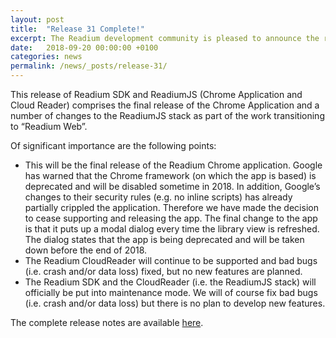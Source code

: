 ```yaml
---
layout: post
title:  "Release 31 Complete!"
excerpt: The Readium development community is pleased to announce the release of 0.31. This release was pushed to master and the Chrome store on 20 Setember 2018.
date:   2018-09-20 00:00:00 +0100
categories: news
permalink: /news/_posts/release-31/
---
```


This release of Readium SDK and ReadiumJS (Chrome Application and Cloud Reader) comprises the final release of the Chrome Application and a number of changes to the ReadiumJS stack as part of the work transitioning to “Readium Web”. 

Of significant importance are the following points:

- This will be the final release of the Readium Chrome application.  Google has warned that the Chrome framework (on which the app is based) is deprecated and will be disabled sometime in 2018.  In addition, Google’s changes to their security rules (e.g. no inline scripts) has already partially crippled the application.  Therefore we have made the decision to cease supporting and releasing the app. The final change to the app is that it puts up a modal dialog every time the library view is refreshed.  The dialog states that the app is being deprecated and will be taken down before the end of 2018.
- The Readium CloudReader will continue to be supported and bad bugs (i.e. crash and/or data loss) fixed, but no new features are planned.
- The Readium SDK and the CloudReader (i.e. the ReadiumJS stack) will officially be put into maintenance mode.  We will of course fix bad bugs (i.e. crash and/or data loss) but there is no plan to develop new features.

The complete release notes are available [here](https://docs.google.com/document/d/10_KkVycheK7gkRlzaPcSk5-HlTSZi1sJ0qqF4fMN_vY/edit#).
